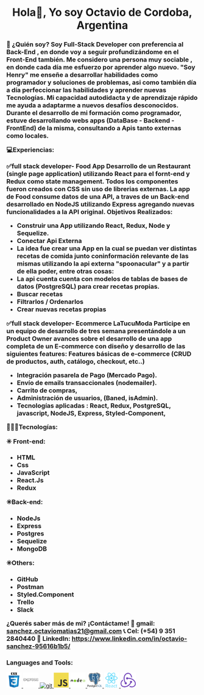 
<h1 align="center">Hola👋, Yo soy Octavio de Cordoba, Argentina</h1>
<h3 align="">👀 ¿Quién soy?
 Soy Full-Stack Developer con preferencia al Back-End , en donde voy a seguir profundizándome en el Front-End también. Me considero una persona muy sociable , en donde cada día me esfuerzo por aprender algo nuevo.
"Soy Henry" me enseñe a desarrollar habilidades como programador y soluciones de problemas, asi como también día a día perfeccionar las habilidades y aprender nuevas Tecnologías.
Mi capacidad autodidacta y de aprendizaje rápido me ayuda a adaptarme a nuevos desafíos desconocidos.
Durante el desarrollo de mi formación como programador, estuve desarrollando webs apps (DataBase - Backend - FrontEnd) de la misma, consultando a Apis tanto externas como locales.

  
💻Experiencias:

✅full stack developer- Food App <sr/>
Desarrollo de un Restaurant (single page application) utilizando React para el fornt-end y Redux como state management. Todos los componentes fueron creados con CSS sin uso de librerias externas. La app de Food consume datos de una API, a traves de un Back-end desarrollado en NodeJS utilizando Express agregando nuevas funcionalidades a la API original.
  Objetivos Realizados: 
   - Construir una App utilizando React, Redux, Node y Sequelize.
   - Conectar Api Externa
   - La idea fue crear una App en la cual se puedan ver distintas recetas de comida junto coninformación relevante de las mismas utilizando la api externa "spoonacular" y a partir de ella poder, entre otras cosas: 
   - La api cuenta cuenta con modelos de tablas de bases de datos (PostgreSQL) para crear recetas propias.
   - Buscar recetas
   - Filtrarlos / Ordenarlos
   - Crear nuevas recetas propias

✅full stack developer-  Ecommerce LaTucuModa
 Participe en un equipo de desarrollo de tres semana presentándole a un Product Owner avances sobre el desarrollo de una app completa de un E-commerce con diseño y desarrollo de las siguientes features: Features básicas de e-commerce (CRUD de productos, auth, catálogo, checkout, etc..)
   - Integración pasarela de Pago (Mercado Pago).
   - Envío de emails transaccionales (nodemailer).
   - Carrito de compras,
   - Administración de usuarios, (Baned, isAdmin).
   - Tecnologías aplicadas : React, Redux, PostgreSQL, javascript, NodeJS, Express, Styled-Component, 

👨🏼‍💻Tecnologías:

✳️ Front-end:
- HTML 
- Css 
- JavaScript 
- React.Js
- Redux 

✳️Back-end:
- NodeJs 
- Express 
- Postgres 
- Sequelize 
- MongoDB

✳️Others: 
- GitHub 
- Postman 
- Styled.Component
- Trello 
- Slack

¿Querés saber más de mi? 
¡Contáctame! 
📩 gmail: sanchez.octaviomatias21@gmail.com
📞 Cel: (+54) 9 351 2840440 
💬 LinkedIn: https://www.linkedin.com/in/octavio-sanchez-95616b1b5/</h3>

<h3 align="left">Languages and Tools:</h3>
<p align="left"> <a href="https://www.w3schools.com/css/" target="_blank" rel="noreferrer"> <img src="https://raw.githubusercontent.com/devicons/devicon/master/icons/css3/css3-original-wordmark.svg" alt="css3" width="40" height="40"/> </a> <a href="https://expressjs.com" target="_blank" rel="noreferrer"> <img src="https://raw.githubusercontent.com/devicons/devicon/master/icons/express/express-original-wordmark.svg" alt="express" width="40" height="40"/> </a> <a href="https://git-scm.com/" target="_blank" rel="noreferrer"> <img src="https://www.vectorlogo.zone/logos/git-scm/git-scm-icon.svg" alt="git" width="40" height="40"/> </a> <a href="https://developer.mozilla.org/en-US/docs/Web/JavaScript" target="_blank" rel="noreferrer"> <img src="https://raw.githubusercontent.com/devicons/devicon/master/icons/javascript/javascript-original.svg" alt="javascript" width="40" height="40"/> </a> <a href="https://nodejs.org" target="_blank" rel="noreferrer"> <img src="https://raw.githubusercontent.com/devicons/devicon/master/icons/nodejs/nodejs-original-wordmark.svg" alt="nodejs" width="40" height="40"/> </a> <a href="https://www.postgresql.org" target="_blank" rel="noreferrer"> <img src="https://raw.githubusercontent.com/devicons/devicon/master/icons/postgresql/postgresql-original-wordmark.svg" alt="postgresql" width="40" height="40"/> </a> <a href="https://reactjs.org/" target="_blank" rel="noreferrer"> <img src="https://raw.githubusercontent.com/devicons/devicon/master/icons/react/react-original-wordmark.svg" alt="react" width="40" height="40"/> </a> <a href="https://redux.js.org" target="_blank" rel="noreferrer"> <img src="https://raw.githubusercontent.com/devicons/devicon/master/icons/redux/redux-original.svg" alt="redux" width="40" height="40"/> </a> </p>
